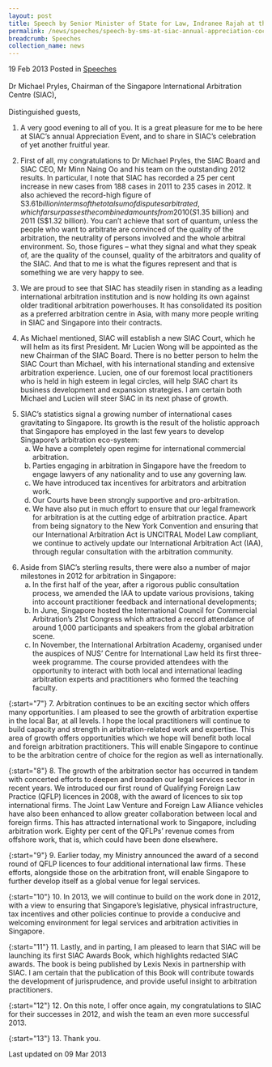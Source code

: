 ```yaml
---
layout: post
title: Speech by Senior Minister of State for Law, Indranee Rajah at the Singapore International Arbitration Centre's Annual Appreciation Cocktail Reception
permalink: /news/speeches/speech-by-sms-at-siac-annual-appreciation-cocktail
breadcrumb: Speeches
collection_name: news
---
```


19 Feb 2013 Posted in [Speeches](/news/speeches)
<br>  
Dr Michael Pryles, Chairman of the Singapore International Arbitration Centre (SIAC),
<br>  
Distinguished guests,
<br>


1. A very good evening to all of you.  It is a great pleasure for me to be here at SIAC’s annual Appreciation Event, and to share in SIAC’s celebration of yet another fruitful year.

2. First of all, my congratulations to Dr Michael Pryles, the SIAC Board and SIAC CEO, Mr Minn Naing Oo and his team on the outstanding 2012 results. In particular, I note that SIAC has recorded a 25 per cent increase in new cases from 188 cases in 2011 to 235 cases in 2012.  It also achieved the record-high figure of S$3.61 billion in terms of the total sum of disputes arbitrated, which far surpasses the combined amounts from 2010 (S$1.35 billion) and 2011 (S$1.32 billion). You can’t achieve that sort of quantum, unless the people who want to arbitrate are convinced of the quality of the arbitration, the neutrality of persons involved and the whole arbitral environment. So, those figures – what they signal and what they speak of, are the quality of the counsel, quality of the arbitrators and quality of the SIAC. And that to me is what the figures represent and that is something we are very happy to see.

3. We are proud to see that SIAC has steadily risen in standing as a leading international arbitration institution and is now holding its own against older traditional arbitration powerhouses.  It has consolidated its position as a preferred arbitration centre in Asia, with many more people writing in SIAC and Singapore into their contracts.

4. As Michael mentioned, SIAC will establish a new SIAC Court, which he will helm as its first President.  Mr Lucien Wong will be appointed as the new Chairman of the SIAC Board. There is no better person to helm the SIAC Court than Michael, with his international standing and extensive arbitration experience. Lucien, one of our foremost local practitioners who is held in high esteem in legal circles, will help SIAC chart its business development and expansion strategies. I am certain both Michael and Lucien will steer SIAC in its next phase of growth. 

<ol start="5">
<li> SIAC’s statistics signal a growing number of international cases gravitating to Singapore. Its growth is the result of the holistic approach that Singapore has employed in the last few years to develop Singapore’s arbitration eco-system:

<ol style="list-style-type: lower-alpha">
<li>We have a completely open regime for international commercial arbitration. </li>
<li>Parties engaging in arbitration in Singapore have the freedom to engage lawyers of any nationality and to use any governing law. </li>
<li>We have introduced tax incentives for arbitrators and arbitration work. </li>
<li> Our Courts have been strongly supportive and pro-arbitration. </li>
<li>We have also put in much effort to ensure that our legal framework for arbitration is at the cutting edge of arbitration practice. Apart from being signatory to the New York Convention and ensuring that our International Arbitration Act is UNCITRAL Model Law compliant, we continue to actively update our International Arbitration Act (IAA), through regular consultation with the arbitration community. </li>
</ol>
</li>
</ol>

<ol start="6">
<li>Aside from SIAC’s sterling results, there were also a number of major milestones in 2012 for arbitration in Singapore:

<ol style="list-style-type: lower-alpha">
<li> In the first half of the year, after a rigorous public consultation process, we amended the IAA to update various provisions, taking into account practitioner feedback and international developments;</li>
<li> In June, Singapore hosted the International Council for Commercial Arbitration’s 21st Congress which attracted a record attendance of around 1,000 participants and speakers from the global arbitration scene.</li>
<li> In November, the International Arbitration Academy, organised under the auspices of NUS’ Centre for International Law held its first three-week programme.  The course provided attendees with the opportunity to interact with both local and international leading arbitration experts and practitioners who formed the teaching faculty.</li>
</ol>

</li>
</ol>

{:start="7"}
7. Arbitration continues to be an exciting sector which offers many opportunities. I am pleased to see the growth of arbitration expertise in the local Bar, at all levels. I hope the local practitioners will continue to build capacity and strength in arbitration-related work and expertise. This area of growth offers opportunities which we hope will benefit both local and foreign arbitration practitioners. This will enable Singapore to continue to be the arbitration centre of choice for the region as well as internationally. 

{:start="8"}
8. The growth of the arbitration sector has occurred in tandem with concerted efforts to deepen and broaden our legal services sector in recent years.  We introduced our first round of Qualifying Foreign Law Practice (QFLP) licences in 2008, with the award of licences to six top international firms. The Joint Law Venture and Foreign Law Alliance vehicles have also been enhanced to allow greater collaboration between local and foreign firms.  This has attracted international work to Singapore, including arbitration work.  Eighty per cent of the QFLPs’ revenue comes from offshore work, that is, which could have been done elsewhere.  

{:start="9"}
9. Earlier today, my Ministry announced the award of a second round of QFLP licences to four additional international law firms.  These efforts, alongside those on the arbitration front, will enable Singapore to further develop itself as a global venue for legal services.

{:start="10"}
10. In 2013, we will continue to build on the work done in 2012, with a view to ensuring that Singapore’s legislative, physical infrastructure, tax incentives and other policies continue to provide a conducive and welcoming environment for legal services and arbitration activities in Singapore.

{:start="11"}
11. Lastly, and in parting, I am pleased to learn that SIAC will be launching its first SIAC Awards Book, which highlights redacted SIAC awards.  The book is being published by Lexis Nexis in partnership with SIAC. I am certain that the publication of this Book will contribute towards the development of jurisprudence, and provide useful insight to arbitration practitioners.

{:start="12"}
12. On this note, I offer once again, my congratulations to SIAC for their successes in 2012, and wish the team an even more successful 2013.

{:start="13"}
13. Thank you.

<p class="right-side-updated">Last updated on 09 Mar 2013</p> 
